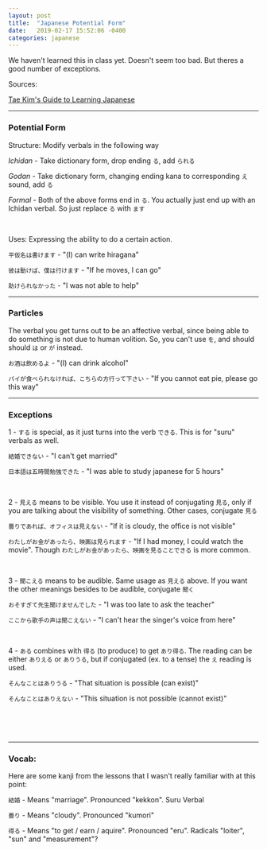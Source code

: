 ```yaml
---
layout: post
title:  "Japanese Potential Form"
date:   2019-02-17 15:52:06 -0400
categories: japanese
---
```


We haven't learned this in class yet. Doesn't seem too bad. But theres a good number of exceptions.

Sources:

<a href="http://www.guidetojapanese.org/learn/grammar/potential">Tae Kim's Guide to Learning Japanese</a>

<hr />
<h3>Potential Form</h3>

Structure: Modify verbals in the following way

<i>Ichidan</i> - Take dictionary form, drop ending `る`, add `られる`

<i>Godan</i> - Take dictionary form, changing ending kana to corresponding `え` sound, add `る`

<i>Formal</i> - Both of the above forms end in `る`. You actually just end up with an Ichidan verbal. So just replace `る` with `ます`

<br />

Uses: Expressing the ability to do a certain action.

`平仮名は書けます` - "(I) can write hiragana"

`彼は動けば、僕は行けます` - "If he moves, I can go"

`助けられなかった` - "I was not able to help"

<hr />
<h3>Particles</h3>

The verbal you get turns out to be an affective verbal, since being able to do something is not due to human volition. So, you can't use `を`, and should should `は` or `が` instead.

`お酒は飲めるよ` - "(I) can drink alcohol"

`パイが食べられなければ、こちらの方行って下さい` - "If you cannot eat pie, please go this way"

<hr />
<h3>Exceptions</h3>

1 - `する` is special, as it just turns into the verb `できる`. This is for "suru" verbals as well.

`結婚できない` - "I can't get married"

`日本語は五時間勉強できた` - "I was able to study japanese for 5 hours"

<br />

2 - `見える` means to be visible. You use it instead of conjugating `見る`, only if you are talking about the visibility of something. Other cases, conjugate `見る`

`曇りであれば、オフィスは見えない` - "If it is cloudy, the office is not visible"

`わたしがお金があったら、映画は見られます` - "If I had money, I could watch the movie". Though `わたしがお金があったら、映画を見ることできる` is more common.

<br />

3 - `聞こえる` means to be audible. Same usage as `見える` above. If you want the other meanings besides to be audible, conjugate `聞く`

`おそすぎて先生聞けませんでした` - "I was too late to ask the teacher"

`ここから歌手の声は聞こえない` - "I can't hear the singer's voice from here"

<br />

4 - `ある` combines with `得る` (to produce) to get `あり得る`. The reading can be either `ありえる` or `ありうる`, but if conjugated (ex. to a tense) the `え` reading is used.

`そんなことはありうる` - "That situation is possible (can exist)" 

`そんなことはありえない` - "This situation is not possible (cannot exist)" 

<br />
<br />
<br />

<hr />
<h3>Vocab:</h3>

Here are some kanji from the lessons that I wasn't really familiar with at this point:

`結婚` - Means "marriage". Pronounced "kekkon". Suru Verbal

`曇り` - Means "cloudy". Pronounced "kumori"

`得る` - Means "to get / earn / aquire". Pronounced "eru". Radicals "loiter", "sun" and "measurement"?

